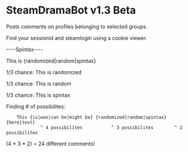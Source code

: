 SteamDramaBot v1.3 Beta
=============
Posts comments on profiles belonging to selected groups.

Find your sessionid and steamlogin using a cookie viewer.


----Spintax----

This is {randomized|random|spintax}

 

1/3 chance: This is randomized

1/3 chance: This is random

1/3 chance: This is spintax

 

Finding # of possibilites:

        This {is|was|can be|might be} {randomized|random|spintax} {here|text}
                 ^ 4 possibilites           ^ 3 possibilites        ^ 2 possibilites
        
(4 * 3 * 2) = 24 different comments!

